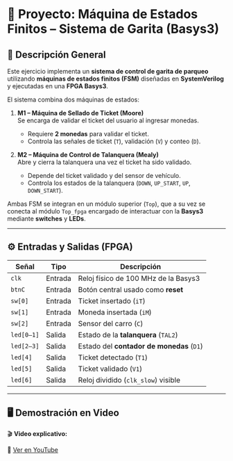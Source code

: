 # 🚦 Proyecto: Máquina de Estados Finitos – Sistema de Garita (Basys3)

## 🧠 Descripción General

Este ejercicio implementa un **sistema de control de garita de parqueo** utilizando **máquinas de estados finitos (FSM)** diseñadas en **SystemVerilog** y ejecutadas en una **FPGA Basys3**.

El sistema combina dos máquinas de estados:

1. **M1 – Máquina de Sellado de Ticket (Moore)**  
   Se encarga de validar el ticket del usuario al ingresar monedas.  
   - Requiere **2 monedas** para validar el ticket.  
   - Controla las señales de ticket (`T`), validación (`V`) y conteo (`D`).

2. **M2 – Máquina de Control de Talanquera (Mealy)**  
   Abre y cierra la talanquera una vez el ticket ha sido validado.  
   - Depende del ticket validado y del sensor de vehículo.  
   - Controla los estados de la talanquera (`DOWN`, `UP_START`, `UP`, `DOWN_START`).

Ambas FSM se integran en un módulo superior (`Top`), que a su vez se conecta al módulo `Top_fpga` encargado de interactuar con la **Basys3** mediante **switches** y **LEDs**.

---

## ⚙️ Entradas y Salidas (FPGA)

| Señal | Tipo | Descripción |
|-------|------|--------------|
| `clk` | Entrada | Reloj físico de 100 MHz de la Basys3 |
| `btnC` | Entrada | Botón central usado como **reset** |
| `sw[0]` | Entrada | Ticket insertado (`iT`) |
| `sw[1]` | Entrada | Moneda insertada (`iM`) |
| `sw[2]` | Entrada | Sensor del carro (`C`) |
| `led[0–1]` | Salida | Estado de la **talanquera** (`TAL2`) |
| `led[2–3]` | Salida | Estado del **contador de monedas** (`D1`) |
| `led[4]` | Salida | Ticket detectado (`T1`) |
| `led[5]` | Salida | Ticket validado (`V1`) |
| `led[6]` | Salida | Reloj dividido (`clk_slow`) visible |


---

## 🖥️ Demostración en Video

🎬 **Video explicativo:**  

🔗 [Ver en YouTube](https://youtu.be/XsA-RSCqKbk)

